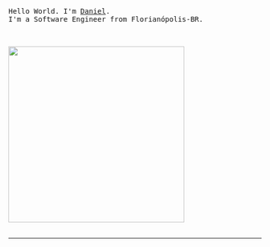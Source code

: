 <p >
  <br>
  <br>
  <br>
  <samp>Hello World. I'm <a href="https://danrodriguez.dev">Daniel</a>.<br> I'm a Software Engineer from Florianópolis-BR.<br><br>

  <br>
  
<img src="https://media.giphy.com/media/f3iwJFOVOwuy7K6FFw/giphy.gif" width="350" /><br><br>

  
</p>

------------


